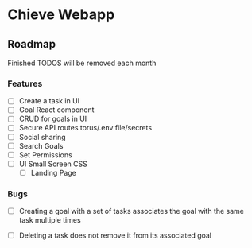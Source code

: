 # Chieve Webapp


## Roadmap
Finished TODOS will be removed each month
### Features
- [ ] Create a task in UI
- [ ] Goal React component
- [ ] CRUD for goals in UI
- [ ] Secure API routes torus/.env file/secrets
- [ ] Social sharing
- [ ] Search Goals
- [ ] Set Permissions
- [ ] UI Small Screen CSS
	- [ ] Landing Page

### Bugs
- [ ] Creating a goal with a set of tasks associates the goal with the same task multiple times
- [ ] Deleting a task does not remove it from its associated goal







